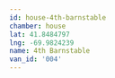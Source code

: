 ```yaml
---
id: house-4th-barnstable
chamber: house
lat: 41.8484797
lng: -69.9824239
name: 4th Barnstable
van_id: '004'
---
```

